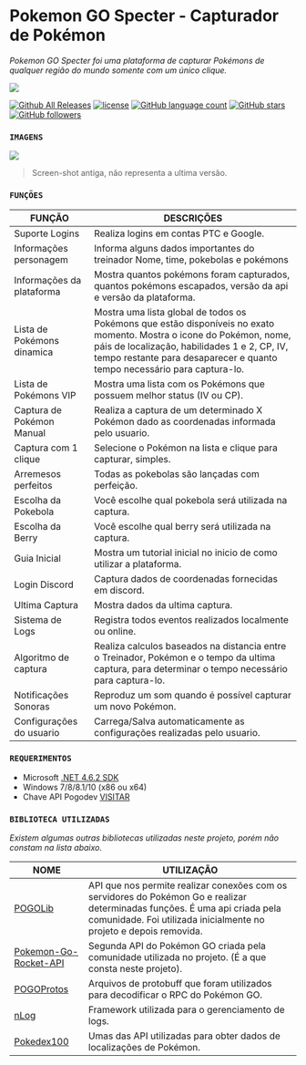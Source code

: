 # Pokemon GO Specter - Capturador de Pokémon

*Pokemon GO Specter foi uma plataforma de capturar Pokémons de qualquer região do mundo somente com um único clique.*

![](https://raw.githubusercontent.com/lguilhermee/Pokemon-GO-Specter/master/specter.png)


[![Github All Releases](https://img.shields.io/github/downloads/lguilhermee/Pokemon-GO-Specter/total.svg)](https://github.com/lguilhermee/Pokemon-GO-Specter) [![license](https://img.shields.io/github/license/lguilhermee/Pokemon-GO-Specter.svg)](https://github.com/lguilhermee/Pokemon-GO-Specter) [![GitHub language count](https://img.shields.io/github/languages/count/lguilhermee/Pokemon-GO-Specter.svg)](https://github.com/lguilhermee/Pokemon-GO-Specter) [![GitHub stars](https://img.shields.io/github/stars/lguilhermee/Pokemon-GO-Specter.svg?style=social&label=Stars)](https://github.com/lguilhermee/Pokemon-GO-Specter) [![GitHub followers](https://img.shields.io/github/followers/lguilhermee.svg?style=social&label=Follow)](https://github.com/lguilhermee/Pokemon-GO-Specter)



### `IMAGENS`

![](https://raw.githubusercontent.com/lguilhermee/Pokemon-GO-Specter/master/old-screen-shot.png)
> Screen-shot antiga, não representa a ultima versão.

### `FUNÇÕES`

FUNÇÃO  | DESCRIÇÕES
------------- | -------------
Suporte Logins  | Realiza logins em contas PTC e Google.
Informações personagem  | Informa alguns dados importantes do treinador Nome, time, pokebolas e pokémons
Informações da plataforma  | Mostra quantos pokémons foram capturados, quantos pokémons escapados, versão da api e versão da plataforma.
Lista de Pokémons dinamica  | Mostra uma lista global de todos os Pokémons que estão disponíveis no exato momento. Mostra o icone do Pokémon, nome, páis de localização, habilidades 1 e 2, CP, IV, tempo restante para desaparecer e quanto tempo necessário para captura-lo.
Lista de Pokémons VIP  | Mostra uma lista com os Pokémons que possuem melhor status (IV ou CP).
Captura de Pokémon Manual | Realiza a captura de um determinado X Pokémon dado as coordenadas informada pelo usuario.
Captura com 1 clique | Selecione o Pokémon na lista e clique para capturar, simples.
Arremesos perfeitos | Todas as pokebolas são lançadas com perfeição.
Escolha da Pokebola | Você escolhe qual pokebola será utilizada na captura.
Escolha da Berry | Você escolhe qual berry será utilizada na captura.
Guia Inicial | Mostra um tutorial inicial no inicio de como utilizar a plataforma.
Login Discord | Captura dados de coordenadas fornecidas em discord.
Ultima Captura | Mostra dados da ultima captura.
Sistema de Logs | Registra todos eventos realizados localmente ou online.
Algoritmo de captura | Realiza calculos baseados na distancia entre o Treinador, Pokémon e o tempo da ultima captura, para determinar o tempo necessário para captura-lo.
Notificações Sonoras | Reproduz um som quando é possível capturar um novo Pokémon.
Configurações do usuario | Carrega/Salva automaticamente as configurações realizadas pelo usuario. 

### `REQUERIMENTOS`

 - Microsoft [.NET 4.6.2 SDK](https://www.microsoft.com/pt-br/download/details.aspx?id=53344)
 - Windows 7/8/8.1/10 (x86 ou x64)
 - Chave API Pogodev [VISITAR](https://talk.pogodev.org/d/51-api-hashing-service-by-pokefarmer)
 
 ### `BIBLIOTECA UTILIZADAS`
 *Existem algumas outras bibliotecas utilizadas neste projeto, porém não constam na lista abaixo.*

 NOME  | UTILIZAÇÃO
------------- | -------------
[POGOLib](https://github.com/AeonLucid/POGOLib)  | API que nos permite realizar conexões com os servidores do Pokémon Go e realizar determinadas funções. É uma api criada pela comunidade. Foi utilizada inicialmente no projeto e depois removida.
 [Pokemon-Go-Rocket-API](https://github.com/FeroxRev/Pokemon-Go-Rocket-API)  | Segunda API do Pokémon GO criada pela comunidade utilizada no projeto. (É a que consta neste projeto).
 [POGOProtos](https://github.com/AeonLucid/POGOProtos)  | Arquivos de protobuff que foram utilizados para decodificar o RPC do Pokémon GO.
 [nLog](http://nlog-project.org/)  | Framework utilizada para o gerenciamento de logs.
  [Pokedex100](http://pokedex100.com/)  | Umas das API utilizadas para obter dados de localizações de Pokémon.
